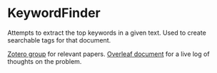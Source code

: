 # KeywordFinder
Attempts to extract the top keywords in a given text. Used to create searchable tags for that document.

[Zotero group](https://www.zotero.org/groups/5937708/keywordfinder) for relevant papers.
[Overleaf document](https://www.overleaf.com/6276192386rdjsrwkczrfj#934e35) for a live log of thoughts on the problem.